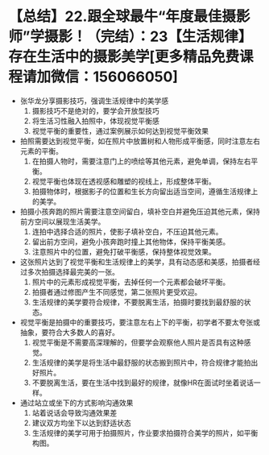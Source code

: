 # 【总结】22.跟全球最牛“年度最佳摄影师”学摄影！（完结）：23【生活规律】存在生活中的摄影美学[更多精品免费课程请加微信：156066050]

-   张华龙分享摄影技巧，强调生活规律中的美学感
    1.  摄影技巧不是绝对的，要学会开放型技巧
    2.  将生活习性融入拍照中，体现视觉平衡感
    3.  视觉平衡的重要性，通过案例展示如何达到视觉平衡效果
-   拍照需要达到视觉平衡，如在照片中放置树和人物形成平衡感，同时注意左右元素的平衡。
    1.  在拍摄人物时，需要注意门上的喷绘等其他元素，避免单调，保持左右平衡。
    2.  视觉平衡也体现在透视感和雕塑的视线上，形成整体平衡。
    3.  拍摄物体时，根据影子的位置和生长方向留出适当空间，遵循生活规律上的美学。
-   拍摄小孩奔跑的照片需要注意空间留白，填补空白并避免压迫其他元素，保持前方空间以展现生活美学。
    1.  连拍中选择合适的照片，使影子填补空白，不压迫其他元素。
    2.  留出前方空间，避免小孩奔跑时撞上其他物体，保持平衡美感。
    3.  注意照片中的位置，避免打破平衡感，保持整体视觉效果。
-   这张照片达到了视觉平衡和生活规律上的美学，具有动态感和美感，拍摄者经过多次拍摄选择最完美的一张。
    1.  照片中的元素形成视觉平衡，去掉任何一个元素都会破坏平衡。
    2.  拍摄者通过修图产生不同感觉，第二张照片更受欢迎。
    3.  生活规律的美学要符合规律，不要脱离生活，拍摄时要找到最舒服的状态。
-   视觉平衡是拍摄中的重要技巧，要注意左右上下的平衡，初学者不要太夸张或抽象，要符合大多数人的喜好。
    1.  视觉平衡是不需要高深理解的，但要学会观察他人照片是否具有这种感觉。
    2.  生活规律的美学是将生活中最舒服的状态搬到照片中，符合规律才能拍出好照片。
    3.  不要脱离生活，要在生活中找到最好的规律，就像HR在面试时坐着说话一样。
-   通过站立或坐下的方式影响沟通效果
    1.  站着说话会导致沟通效果差
    2.  建议双方均坐下以达到舒适状态
    3.  生活规律的美学可用于拍摄照片，作业要求拍摄符合美学的照片，如平衡构图。